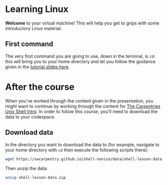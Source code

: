 # Learning Linux

**Welcome** to your virtual machine! This will help you get to grips with some introductory Linux material.

## First command

The very first command you are going to use, down in the terminal, is `cd`: this will bring you to your home directory and let you follow the guidance given in the [tutorial slides here](https://arctraining.github.io/rc-slides/linux101#/section).

# After the course

When you've worked through the content given in the presentation, you might want to continue by working through the content for [The Carpentries Unix Shell Intro](https://swcarpentry.github.io/shell-novice/index.html). In order to follow this course, you'll need to download the data to your codespace.

## Download data

In the directory you want to download the data to (for example, navigate to your home directory with `cd` then execute the following scripts there):

```bash
wget https://swcarpentry.github.io/shell-novice/data/shell-lesson-data.zip
```

Then unzip the data:

```bash
unzip shell-lesson-data.zip
```


